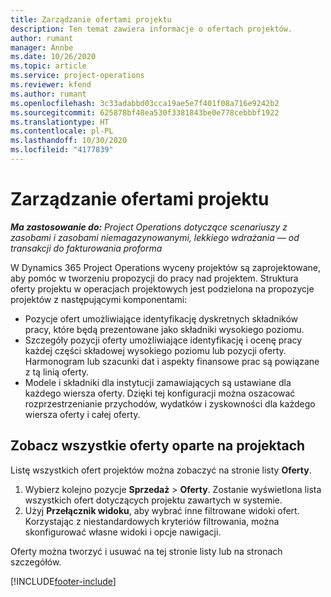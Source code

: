 ```yaml
---
title: Zarządzanie ofertami projektu
description: Ten temat zawiera informacje o ofertach projektów.
author: rumant
manager: Annbe
ms.date: 10/26/2020
ms.topic: article
ms.service: project-operations
ms.reviewer: kfend
ms.author: rumant
ms.openlocfilehash: 3c33adabbd03cca19ae5e7f401f08a716e9242b2
ms.sourcegitcommit: 625878bf48ea530f3381843be0e778cebbbf1922
ms.translationtype: HT
ms.contentlocale: pl-PL
ms.lasthandoff: 10/30/2020
ms.locfileid: "4177839"
---
```

# <a name="manage-project-quotes"></a>Zarządzanie ofertami projektu

_**Ma zastosowanie do:** Project Operations dotyczące scenariuszy z zasobami i zasobami niemagazynowanymi, lekkiego wdrażania — od transakcji do fakturowania proforma_

W Dynamics 365 Project Operations wyceny projektów są zaprojektowane, aby pomóc w tworzeniu propozycji do pracy nad projektem. Struktura oferty projektu w operacjach projektowych jest podzielona na propozycje projektów z następującymi komponentami:

  - Pozycje ofert umożliwiające identyfikację dyskretnych składników pracy, które będą prezentowane jako składniki wysokiego poziomu.
  - Szczegóły pozycji oferty umożliwiające identyfikację i ocenę pracy każdej części składowej wysokiego poziomu lub pozycji oferty. Harmonogram lub szacunki dat i aspekty finansowe prac są powiązane z tą linią oferty.
  - Modele i składniki dla instytucji zamawiających są ustawiane dla każdego wiersza oferty. Dzięki tej konfiguracji można oszacować rozprzestrzenianie przychodów, wydatków i zyskowności dla każdego wiersza oferty i całej oferty.

## <a name="view-all-project-based-quotes"></a>Zobacz wszystkie oferty oparte na projektach

Listę wszystkich ofert projektów można zobaczyć na stronie listy **Oferty**. 

1. Wybierz kolejno pozycje **Sprzedaż** > **Oferty**. Zostanie wyświetlona lista wszystkich ofert dotyczących projektu zawartych w systemie. 
2. Użyj **Przełącznik widoku**, aby wybrać inne filtrowane widoki ofert. Korzystając z niestandardowych kryteriów filtrowania, można skonfigurować własne widoki i opcje nawigacji.

Oferty można tworzyć i usuwać na tej stronie listy lub na stronach szczegółów.


[!INCLUDE[footer-include](../../includes/footer-banner.md)]